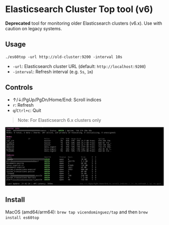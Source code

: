 # Elasticsearch Cluster Top tool (v6)

**Deprecated** tool for monitoring older Elasticsearch clusters (v6.x). Use with caution on legacy systems.

## Usage
`./es60top -url http://old-cluster:9200 -interval 10s`

- `-url`: Elasticsearch cluster URL (default: `http://localhost:9200`)
- `-interval`: Refresh interval (e.g. `5s`, `1m`)

## Controls
- ↑/↓/PgUp/PgDn/Home/End: Scroll indices
- `r`: Refresh
- `q`/`Ctrl+c`: Quit

> Note: For Elasticsearch 6.x clusters only

![screenshot-es](/images/screenshot-es.png)

## Install

MacOS  (amd64/arm64): `brew tap vicendominguez/tap` and then `brew install es60top`
